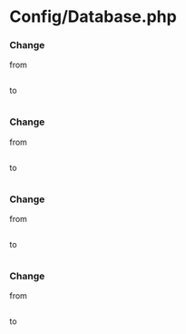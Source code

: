 # Config/Database.php

### Change
from 
``` php

```

to 
``` php

```

### Change
from 
``` php

```

to 
``` php

```

### Change
from 
``` php

```

to 
``` php

```

### Change
from 
``` php

```

to 
``` php

```

